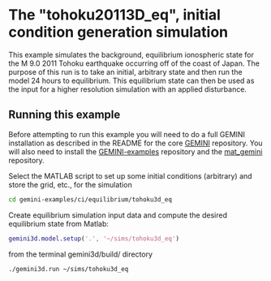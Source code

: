 # The "tohoku20113D\_eq", initial condition generation simulation

This example simulates the background, equilibrium ionospheric state for the M 9.0 2011 Tohoku earthquake occurring off of the coast of Japan.  The purpose of this run is to take an initial, arbitrary state and then run the model 24 hours to equilibrium.  This equilibrium state can then be used as the input for a higher resolution simulation with an applied disturbance.



## Running this example

Before attempting to run this example you will need to do a full GEMINI installation as described in the README for the core
[GEMINI](https://github.com/gemini3d/gemini3d)
repository.
You will also need to install the
[GEMINI-examples](https://github.com/gemini3d/GEMINI-examples)
repository and the
[mat_gemini](https://github.com/gemini3d/mat_gemini)
repository.

Select the MATLAB script to set up some initial conditions (arbitrary) and store the grid, etc.,  for the simulation

```sh
cd gemini-examples/ci/equilibrium/tohoku3d_eq
```

Create equilibrium simulation input data and compute the desired equilibrium state from Matlab:

```matlab
gemini3d.model.setup('.', '~/sims/tohoku3d_eq')
```

from the terminal gemini3d/build/ directory

```sh
./gemini3d.run ~/sims/tohoku3d_eq
```
